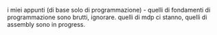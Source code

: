i miei appunti (di base solo di programmazione) - quelli di fondamenti di programmazione sono brutti, ignorare. quelli di mdp ci stanno, quelli di assembly sono in progress.
